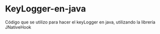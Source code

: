 # KeyLogger-en-java
Código que se utilizo para hacer el keyLogger en java, utilizando la librería JNativeHook
